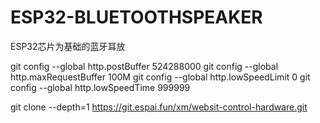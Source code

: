 # ESP32-BLUETOOTHSPEAKER
ESP32芯片为基础的蓝牙耳放

git config --global http.postBuffer 524288000
git config --global http.maxRequestBuffer 100M
git config --global http.lowSpeedLimit 0
git config --global http.lowSpeedTime 999999

git clone --depth=1 https://git.espai.fun/xm/websit-control-hardware.git

